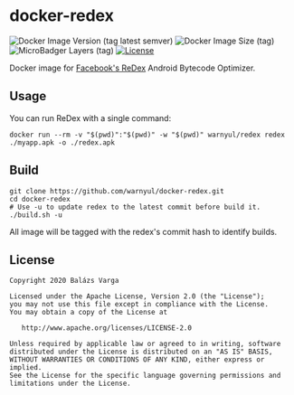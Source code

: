 # docker-redex
![Docker Image Version (tag latest semver)](https://img.shields.io/docker/v/warnyul/redex/latest) ![Docker Image Size (tag)](https://img.shields.io/docker/image-size/warnyul/redex/latest) ![MicroBadger Layers (tag)](https://img.shields.io/microbadger/layers/warnyul/redex/latest) [![License](https://img.shields.io/badge/License-Apache%202.0-green.svg)](LICENSE)

Docker image for [Facebook's ReDex](https://fbredex.com) Android Bytecode Optimizer.

## Usage

You can run ReDex with a single command:
```
docker run --rm -v "$(pwd)":"$(pwd)" -w "$(pwd)" warnyul/redex redex ./myapp.apk -o ./redex.apk
```

## Build

```
git clone https://github.com/warnyul/docker-redex.git
cd docker-redex
# Use -u to update redex to the latest commit before build it.
./build.sh -u
```

All image will be tagged with the redex's commit hash to identify builds.

## License

    Copyright 2020 Balázs Varga

    Licensed under the Apache License, Version 2.0 (the "License");
    you may not use this file except in compliance with the License.
    You may obtain a copy of the License at

       http://www.apache.org/licenses/LICENSE-2.0

    Unless required by applicable law or agreed to in writing, software
    distributed under the License is distributed on an "AS IS" BASIS,
    WITHOUT WARRANTIES OR CONDITIONS OF ANY KIND, either express or implied.
    See the License for the specific language governing permissions and
    limitations under the License.